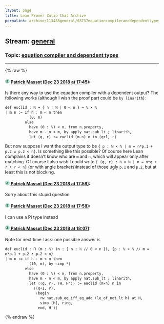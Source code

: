 ```yaml
---
layout: page
title: Lean Prover Zulip Chat Archive 
permalink: archive/113488general/68737equationcompileranddependenttypes.html
---
```


## Stream: [general](index.html)
### Topic: [equation compiler and dependent types](68737equationcompileranddependenttypes.html)

---


{% raw %}
#### [![Click to go to Zulip](../../assets/img/zulip2.png) Patrick Massot (Dec 23 2018 at 17:45)](https://leanprover.zulipchat.com/#narrow/stream/113488-general/topic/equation%20compiler%20and%20dependent%20types/near/152434275):
Is there any way to use the equation compiler with a dependent output? The following works (although I wish the proof part could be `by linarith`):
```lean
def euclid : ℕ → { n : ℕ | 0 < n } → ℕ × ℕ
| m n := if h : m < n then 
           (0, m) 
         else 
           have (0 : ℕ) < n, from n.property,
           have m - n < m, by apply nat.sub_lt ; linarith,
           let ⟨q, r⟩ := euclid (m-n) n in ⟨q+1, r⟩
```
But now suppose I want the output type to be `{ p : ℕ × ℕ | m = n*p.1 + p.2 ∧ p.2 < n}`. Is something like this possible? Of course here Lean complains it doesn't know who are `m` and `n`, which will appear only after matching. Of course I also wish I could write `{ (q, r) : ℕ × ℕ | m = n*q + r ∧ r < n}` (or with angle brackets)instead of those ugly `p.1` and `p.2`, but at least this is not blocking.

#### [![Click to go to Zulip](../../assets/img/zulip2.png) Patrick Massot (Dec 23 2018 at 17:58)](https://leanprover.zulipchat.com/#narrow/stream/113488-general/topic/equation%20compiler%20and%20dependent%20types/near/152434681):
Sorry about this stupid question

#### [![Click to go to Zulip](../../assets/img/zulip2.png) Patrick Massot (Dec 23 2018 at 17:58)](https://leanprover.zulipchat.com/#narrow/stream/113488-general/topic/equation%20compiler%20and%20dependent%20types/near/152434684):
I can use a Pi type instead

#### [![Click to go to Zulip](../../assets/img/zulip2.png) Patrick Massot (Dec 23 2018 at 18:07)](https://leanprover.zulipchat.com/#narrow/stream/113488-general/topic/equation%20compiler%20and%20dependent%20types/near/152434942):
Note for next time I ask: one possible answer is
```lean
def euclid : Π (m : ℕ) (n : { n : ℕ // 0 < n }), {p : ℕ × ℕ // m = n*p.1 + p.2 ∧ p.2 < n}
| m n := if h : m < n then 
           ⟨(0, m), by simp *⟩ 
         else 
           have (0 : ℕ) < n, from n.property,
           have m - n < m, by apply nat.sub_lt ; linarith,
           let ⟨⟨q, r⟩, ⟨H, H'⟩⟩ := euclid (m-n) n in 
             ⟨(q+1, r), 
              ⟨begin
                rw nat.sub_eq_iff_eq_add (le_of_not_lt h) at H,
                simp [H], ring, 
               end, H'⟩⟩
```


{% endraw %}
